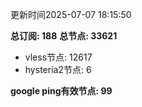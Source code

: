 更新时间2025-07-07 18:15:50

**总订阅: 188**
**总节点: 33621**
- vless节点: 12617
- hysteria2节点: 6

**google ping有效节点: 99**
